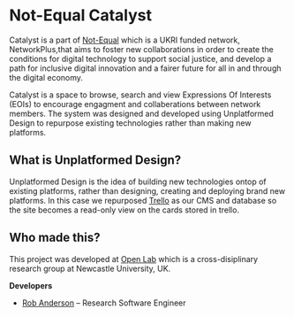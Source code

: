 # Not-Equal Catalyst

Catalyst is a part of [Not-Equal](https://not-equal.tech) which is a UKRI funded network, NetworkPlus,that aims to foster new collaborations in order to create the conditions for digital technology to support social justice, and develop a path for inclusive digital innovation and a fairer future for all in and through the digital economy.

Catalyst is a space to browse, search and view Expressions Of Interests (EOIs) to encourage engagment and collaberations between network members. The system was designed and developed using Unplatformed Design to repurpose existing technologies rather than making new platforms.

## What is Unplatformed Design?

Unplatformed Design is the idea of building new technologies ontop of existing platforms,
rather than designing, creating and deploying brand new platforms.
In this case we repurposed [Trello](https://trello.com) as our CMS and database
so the site becomes a read-only view on the cards stored in trello.

## Who made this?

This project was developed at [Open Lab](https://openlab.ncl.ac.uk)
which is a cross-disiplinary research group at Newcastle University, UK.

**Developers**

- [Rob Anderson](https://r0b.io) – Research Software Engineer

